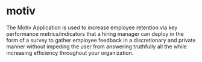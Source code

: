 # motiv
The Motiv Application is used to increase employee retention via key performance metrics/indicators that a hiring manager can deploy in the form of a survey to gather employee feedback in a discretionary and private manner without impeding the user from answering truthfully all the while increasing efficiency throughout your organization. 
